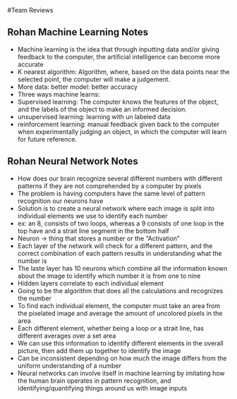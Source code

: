 #Team Reviews

## Rohan Machine Learning Notes

- Machine learning is the idea that through inputting data and/or giving feedback to the computer, the artificial intelligence can become more accurate
- K nearest algorithm: Algorithm, where, based on the data points near the selected point, the computer will make a judgement.
- More data: better model: better accuracy
- Three ways machine learns:
- Supervised learning: The computer knows the features of the object, and the labels of the object to make an informed decision.
- unsupervised learning: learning with un labeled data
- reinforcement learning: manual feedback given back to the computer when experimentally judging an object, in which the computer will learn for future reference.


## Rohan Neural Network Notes

- How does our brain recognize several different numbers with different patterns if they are not comprehended by a computer by pixels
- The problem is having computers have the same level of pattern recognition our neurons have
- Solution is to create a neural network where each image is split into individual elements we use to identify each number
- ex: an 8, consists of two loops, whereas a 9 consists of one loop in the top have and a strait line segment in the bottom half
- Neuron → thing that stores a number or the “Activation”
- Each layer of the network will check for a different pattern, and the correct combination of each pattern results in understanding what the number is
- The laste layer has 10 neurons which combine all the information known about the image to identify which number it is from one to nine
- Hidden layers correlate to each individual element
- Going to be the algorithm that does all the calculations and recognizes the number
- To find each individual element, the computer must take an area from the pixelated image and average the amount of uncolored pixels in the area
- Each different element, whether being a loop or a strait line, has different averages over a set area
- We can use this information to identify different elements in the overall picture, then add them up together to identify the image
- Can be inconsistent depending on how much the image differs from the uniform understanding of a number
- Neural networks can involve itself in machine learning by imitating how the human brain operates in pattern recognition, and identifying/quantifying things around us with image inputs
